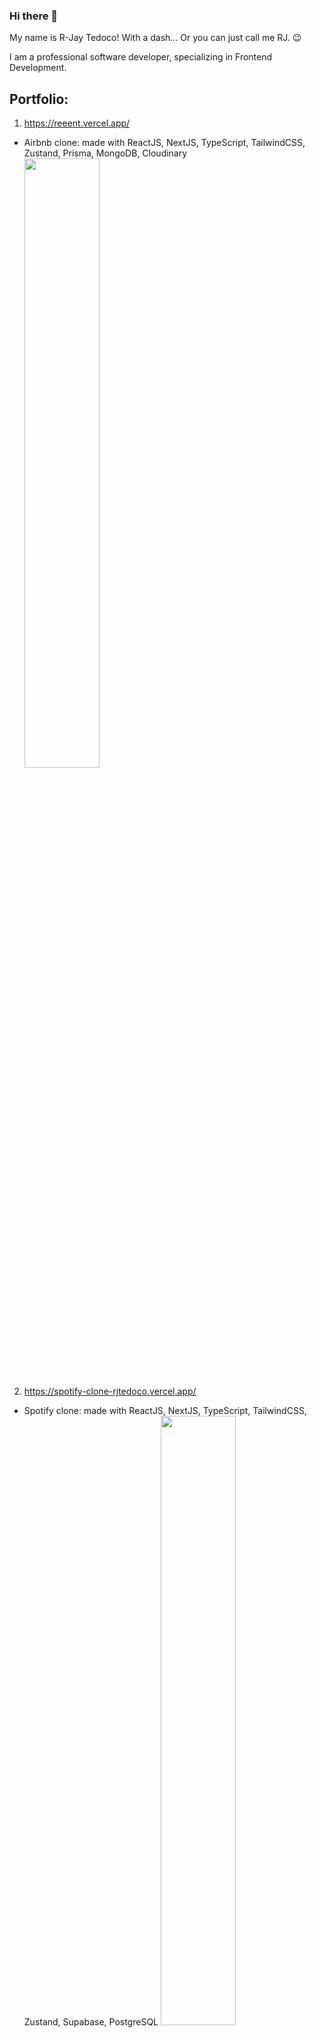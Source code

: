 ### Hi there 👋

My name is R-Jay Tedoco! With a dash... Or you can just call me RJ. 😉

I am a professional software developer, specializing in Frontend Development.

## Portfolio:

1. https://reeent.vercel.app/
- Airbnb clone: made with ReactJS, NextJS, TypeScript, TailwindCSS, Zustand, Prisma, MongoDB, Cloudinary
[<img src="https://github.com/rjtedoco/rjtedoco/assets/62593824/7faef967-3475-4a93-bc42-16b6bd27a354" width="50%">](https://reeent.vercel.app/ "Airbnb Clone")

2. https://spotify-clone-rjtedoco.vercel.app/
- Spotify clone: made with ReactJS, NextJS, TypeScript, TailwindCSS, Zustand, Supabase, PostgreSQL
[<img src="https://github.com/rjtedoco/rjtedoco/assets/62593824/3f1bcc57-d522-4487-a269-7eb17b353d73" width="50%">](https://reeent.vercel.app/ "Spotify Clone")

3. https://github.com/rjtedoco/mern-social-media
- Social media like Facebook: ReactJS, RTK, RTK-Query, NodeJS, Express, MongoDB

## On the other hand, things I've built outside of web... Only look if you're interested! 
-> https://www.youtube.com/playlist?list=PL1WKw5TA93F9g3-bxFlFuTt84tZQYw1Ji

[<img src="https://i3.ytimg.com/vi/VVYLr4dbsOw/maxresdefault.jpg" width="50%">](https://youtu.be/VVYLr4dbsOw "Across The Ocean")
<br>
Across the Ocean: Mobile App

[<img src="https://i3.ytimg.com/vi/kpp0f0KVZu0/maxresdefault.jpg" width="50%">](https://youtu.be/kpp0f0KVZu0 "VR Fitness Alpha")
<br>
VR Fitness

<!--
**rjtedoco/rjtedoco** is a ✨ _special_ ✨ repository because its `README.md` (this file) appears on your GitHub profile.

Here are some ideas to get you started:

- 🔭 I’m currently working on ...
- 🌱 I’m currently learning ...
- 👯 I’m looking to collaborate on ...
- 🤔 I’m looking for help with ...
- 💬 Ask me about ...
- 📫 How to reach me: ...
- 😄 Pronouns: ...
- ⚡ Fun fact: ...
-->
